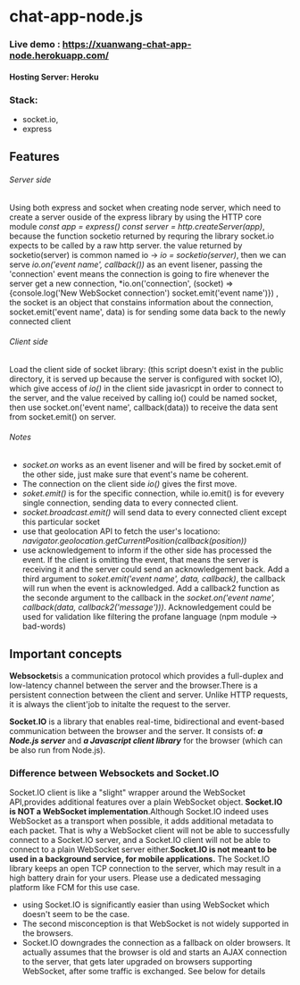 # chat-app-node.js

### Live demo : https://xuanwang-chat-app-node.herokuapp.com/

#### Hosting Server: Heroku
### Stack: 
- socket.io,
- express

## Features
###### Server side
Using both express and socket when creating node server, which need to create a server ouside of the express library by using the HTTP core module *const app = express()
const server = http.createServer(app)*, because the function socketio returned by requring the library socket.io expects to be called by a raw http server. the value returned by socketio(server) is common named io -> *io = socketio(server)*, then we can serve *io.on('event name', callback())* as an event lisener, passing the 'connection' event means the connection is going to fire whenever the server get a new connection, *io.on('connection', (socket) => {console.log('New WebSocket connection') socket.emit('event name')}) , the socket is an object that constains information about the connection, socket.emit('event name', data) is for sending some data back to the newly connected client

###### Client side
Load the client side of socket library: *<script src="/socket.io/socket.io.js"></script>* (this script doesn't exist in the public directory, it is served up because the server is configured with socket IO), which give access of *io()* in the client side javasricpt in order to connect to the server, and the value received by calling io() could be named socket, then use socket.on('event name', callback(data)) to receive the data sent from socket.emit() on server.
 
###### Notes
- *socket.on* works as an event lisener and will be fired by socket.emit of the other side, just make sure that event's name be coherent. 
- The connection on the client side *io()* gives the first move.  
- *soket.emit()* is for the specific connection, while io.emit() is for evevery single connection, sending data to every connected client. 
- *socket.broadcast.emit()* will send data to every connected client except this particular socket
- use that geolocation API to fetch the user's locationo: *navigator.geolocation.getCurrentPosition(callback(position))*
- use acknowledgement to inform if the other side has processed the event. If the client is omitting the event, that means the server is receiving it and the server could send   an acknowledgement back. Add a third argument to *soket.emit('event name', data, callback)*, the callback will run when the event is acknowledged. Add a callback2 function as the seconde argument to the callback in the *socket.on('event name', callback(data, callback2('message')))*. Acknowledgement could be used for validation like filtering the profane language (npm module -> bad-words)



## Important concepts
**Websockets**is a communication protocol which provides a full-duplex and low-latency channel between the server and the browser.There is a persistent connection between the client and server. Unlike HTTP requests, it is always the client'job to initalte the request to the server.

**Socket.IO** is a library that enables real-time, bidirectional and event-based communication between the browser and the server. It consists of: ***a Node.js server*** and ***a Javascript client library*** for the browser (which can be also run from Node.js).

### Difference between Websockets and Socket.IO
Socket.IO client is like a "slight" wrapper around the WebSocket API,provides additional features over a plain WebSocket object. **Socket.IO is NOT a WebSocket implementation**.Although Socket.IO indeed uses WebSocket as a transport when possible, it adds additional metadata to each packet. That is why a WebSocket client will not be able to successfully connect to a Socket.IO server, and a Socket.IO client will not be able to connect to a plain WebSocket server either.**Socket.IO is not meant to be used in a background service, for mobile applications.** The Socket.IO library keeps an open TCP connection to the server, which may result in a high battery drain for your users. Please use a dedicated messaging platform like FCM for this use case.

- using Socket.IO is significantly easier than using WebSocket which doesn't seem to be the case.
- The second misconception is that WebSocket is not widely supported in the browsers.
- Socket.IO downgrades the connection as a fallback on older browsers. It actually assumes that the browser is old and starts an AJAX connection to the server, that gets later upgraded on browsers supporting WebSocket, after some traffic is exchanged. See below for details
